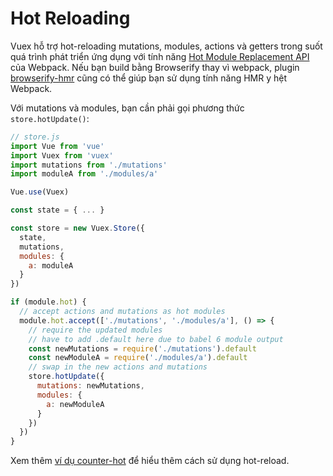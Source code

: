 # Hot Reloading

Vuex hỗ trợ hot-reloading mutations, modules, actions và getters trong suốt quá trình phát triển ứng dụng với tính năng [Hot Module Replacement API](https://webpack.js.org/guides/hot-module-replacement/) của Webpack. Nếu bạn build bằng Browserify thay vì webpack, plugin [browserify-hmr](https://github.com/AgentME/browserify-hmr/) cũng có thể giúp bạn sử dụng tính năng HMR y hệt Webpack.

Với mutations và modules, bạn cần phải gọi phương thức `store.hotUpdate()`:

``` js
// store.js
import Vue from 'vue'
import Vuex from 'vuex'
import mutations from './mutations'
import moduleA from './modules/a'

Vue.use(Vuex)

const state = { ... }

const store = new Vuex.Store({
  state,
  mutations,
  modules: {
    a: moduleA
  }
})

if (module.hot) {
  // accept actions and mutations as hot modules
  module.hot.accept(['./mutations', './modules/a'], () => {
    // require the updated modules
    // have to add .default here due to babel 6 module output
    const newMutations = require('./mutations').default
    const newModuleA = require('./modules/a').default
    // swap in the new actions and mutations
    store.hotUpdate({
      mutations: newMutations,
      modules: {
        a: newModuleA
      }
    })
  })
}
```

Xem thêm [ví dụ counter-hot](https://github.com/vuejs/vuex/tree/dev/examples/counter-hot) để hiểu thêm cách sử dụng hot-reload.
